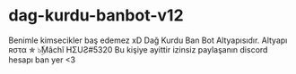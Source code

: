 # dag-kurdu-banbot-v12
Benimle kimsecikler baş edemez xD Dağ Kurdu Ban Bot Altyapısıdır. Altyapı ʀστα ✯ ๖ۣۜMâchî HΣUƧ#5320 Bu kişiye ayittir izinsiz paylaşanın discord hesapı ban yer &lt;3
